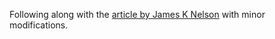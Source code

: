 Following along with the [article by James K Nelson](http://jamesknelson.com/webpack-made-simple-build-es6-less-with-autorefresh-in-26-lines/) with minor modifications.
